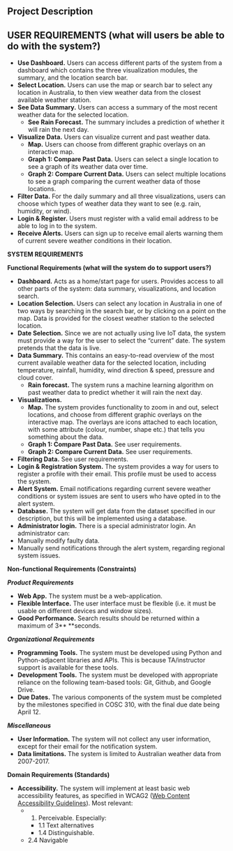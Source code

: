 ## Project Description


## USER REQUIREMENTS (what will users be able to do with the system?)



* **Use Dashboard.** Users can access different parts of the system from a dashboard which contains the three visualization modules, the summary, and the location search bar.
* **Select Location.** Users can use the map or search bar to select any location in Australia, to then view weather data from the closest available weather station. 
* **See Data Summary.** Users can access a summary of the most recent weather data for the selected location.
    * **See Rain Forecast.** The summary includes a prediction of whether it will rain the next day. 
* **Visualize Data.** Users can visualize current and past weather data.
    * **Map.** Users can choose from different graphic overlays on an interactive map.
    * **Graph 1: Compare Past Data.** Users can select a single location to see a graph of its weather data over time. 
    * **Graph 2: Compare Current Data.** Users can select multiple locations to see a graph comparing the current weather data of those locations. 
* **Filter Data.** For the daily summary and all three visualizations, users can choose which types of weather data they want to see (e.g. rain, humidity, or wind).
* **Login & Register.** Users must register with a valid email address to be able to log in to the system.
* **Receive Alerts.** Users can sign up to receive email alerts warning them of current severe weather conditions in their location.

**SYSTEM REQUIREMENTS**

**Functional Requirements (what will the system do to support users?)**



* **Dashboard.** Acts as a home/start page for users. Provides access to all other parts of the system: data summary, visualizations, and location search.
* **Location Selection.** Users can select any location in Australia in one of two ways by searching in the search bar, or by clicking on a point on the map. Data is provided for the closest weather station to the selected location.
* **Date Selection.** Since we are not actually using live IoT data, the system must provide a way for the user to select the “current” date. The system pretends that the data is live.
* **Data Summary.** This contains an easy-to-read overview of the most current available weather data for the selected location, including temperature, rainfall, humidity, wind direction & speed, pressure and cloud cover. 
    * **Rain forecast.** The system runs a machine learning algorithm on past weather data to predict whether it will rain the next day.
* **Visualizations.**
    * **Map.** The system provides functionality to zoom in and out, select locations, and choose from different graphic overlays on the interactive map. The overlays are icons attached to each location, with some attribute (colour, number, shape etc.) that tells you something about the data.
    * **Graph 1: Compare Past Data.** See user requirements.
    * **Graph 2: Compare Current Data.** See user requirements.
* **Filtering Data.** See user requirements. 
* **Login & Registration System.** The system provides a way for users to register a profile with their email. This profile must be used to access the system. 
* **Alert System.** Email notifications regarding current severe weather conditions or system issues are sent to users who have opted in to the alert system. 
* **Database.** The system will get data from the dataset specified in our description, but this will be implemented using a database. 
* **Administrator login.** There is a special administrator login. An administrator can:
* Manually modify faulty data.
* Manually send notifications through the alert system, regarding regional system issues.

**Non-functional Requirements (Constraints)**

**_Product Requirements_**



* **Web App.** The system must be a web-application.
* **Flexible Interface.** The user interface must be flexible (i.e. it must be usable on different devices and window sizes).
* **Good Performance.** Search results should be returned within a maximum of 3** **seconds.

**_Organizational Requirements_**



* **Programming Tools.** The system must be developed using Python and Python-adjacent libraries and APIs. This is because TA/instructor support is available for these tools.
* **Development Tools.** The system must be developed with appropriate reliance on the following team-based tools: Git, Github, and Google Drive.
* **Due Dates.** The various components of the system must be completed by the milestones specified in COSC 310, with the final due date being April 12.

**_Miscellaneous_**



* **User Information.** The system will not collect any user information, except for their email for the notification system. 
* **Data limitations.** The system is limited to Australian weather data from 2007-2017.

**Domain Requirements (Standards)**



* **Accessibility.** The system will implement at least basic web accessibility features, as specified in WCAG2 ([Web Content Accessibility Guidelines](https://www.w3.org/WAI/WCAG22/quickref/?versions=2.1)). Most relevant:
    * 1. Perceivable. Especially:
        * 1.1 Text alternatives
        * 1.4 Distinguishable.
    * 2.4 Navigable